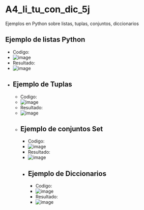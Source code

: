 # A4_li_tu_con_dic_5j
Ejemplos en Python sobre listas, tuplas, conjuntos, diccionarios
## Ejemplo de listas Python
- Codigo:
- ![image](https://github.com/user-attachments/assets/1d918563-a9ab-4961-8efd-02c29ffd23bc)
- Resultado:
- ![image](https://github.com/user-attachments/assets/b75e577b-c458-444d-9ee6-77487d4b0dc0)
- 
  ## Ejemplo de Tuplas
  - Codigo:
  - ![image](https://github.com/user-attachments/assets/5b20e49e-196b-41b2-a0b0-cb38a492aa9b)
  - Resultado:
  - ![image](https://github.com/user-attachments/assets/e87c0b0b-d438-469b-b64c-3111512e4e4a)
  - 
    ## Ejemplo de conjuntos Set
    - Codigo:
    - ![image](https://github.com/user-attachments/assets/22f16c15-563d-4b79-9bf0-c545cb947694)
    - Resultado:
    - ![image](https://github.com/user-attachments/assets/0ade271a-a610-4e19-b4f2-616609613b7c)
    - 
      ## Ejemplo de Diccionarios
      - Codigo:
      - ![image](https://github.com/user-attachments/assets/335f434b-5ecf-44cc-be98-f01421489ef9)
      - Resultado:
      - ![image](https://github.com/user-attachments/assets/f0a0c470-fea1-4ccc-9083-38570b6692aa)








